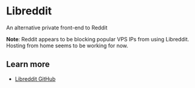 # Libreddit

An alternative private front-end to Reddit

**Note**: Reddit appears to be blocking popular VPS IPs from using Libreddit. Hosting from home seems to be working for now.

## Learn more
- [Libreddit GitHub](https://github.com/libreddit/libreddit)
